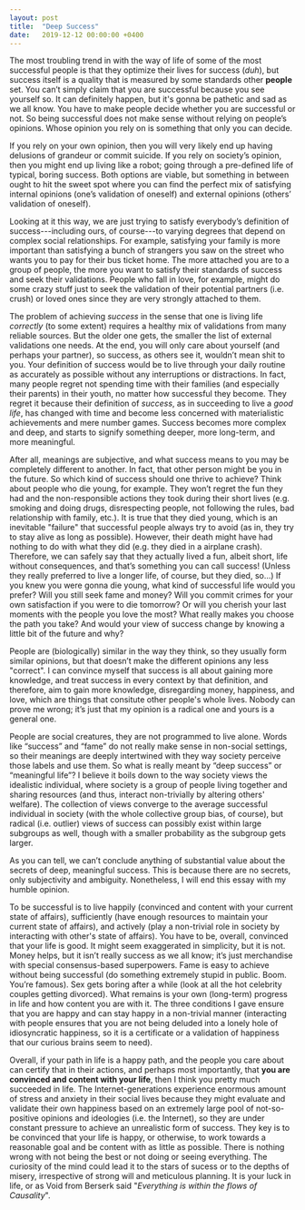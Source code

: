 ```yaml
---
layout: post
title:  "Deep Success"
date:   2019-12-12 00:00:00 +0400
---
```


The most troubling trend in with the way of life of some of the most successful people is that they optimize their lives for success (*duh*), but success itself is a quality that is measured by some standards other **people** set. You can’t simply claim that you are successful because you see yourself so. It can definitely happen, but it's gonna be pathetic and sad as we all know. You have to make people decide whether you are successful or not. So being successful does not make sense without relying on people’s opinions. Whose opinion you rely on is something that only you can decide.

If you rely on your own opinion, then you will very likely end up having delusions of grandeur or commit suicide. If you rely on society’s opinion, then you might end up living like a robot; going through a pre-defined life of typical, boring success. Both options are viable, but something in between ought to hit the sweet spot where you can find the perfect mix of satisfying internal opinions (one’s validation of oneself) and external opinions (others’ validation of oneself).

Looking at it this way, we are just trying to satisfy everybody’s definition of success---including ours, of course---to varying degrees that depend on complex social relationships. For example, satisfying your family is more important than satisfying a bunch of strangers you saw on the street who wants you to pay for their bus ticket home. The more attached you are to a group of people, the more you want to satisfy their standards of success and seek their validations. People who fall in love, for example, might do some crazy stuff just to seek the validation of their potential partners (i.e. crush) or loved ones since they are very strongly attached to them.

The problem of achieving *success* in the sense that one is living life *correctly* (to some extent) requires a healthy mix of validations from many reliable sources. But the older one gets, the smaller the list of external validations one needs. At the end, you will only care about yourself (and perhaps your partner), so success, as others see it, wouldn’t mean shit to you. Your definition of success would be to live through your daily routine as accurately as possible without any interruptions or distractions. In fact, many people regret not spending time with their families (and especially their parents) in their youth, no matter how successful they become. They regret it because their definition of *success*, as in succeeding to live a *good life*, has changed with time and become less concerned with materialistic achievements and mere number games. Success becomes more complex and deep, and starts to signify something deeper, more long-term, and more meaningful.

After all, meanings are subjective, and what success means to you may be completely different to another. In fact, that other person might be you in the future. So which kind of success should one thrive to achieve? Think about people who die young, for example. They won’t regret the fun they had and the non-responsible actions they took during their short lives (e.g. smoking and doing drugs, disrespecting people, not following the rules, bad relationship with family, etc.). It is true that they died young, which is an inevitable "failure" that successful people always try to avoid (as in, they try to stay alive as long as possible). However, their death might have had nothing to do with what they did (e.g. they died in a airplane crash). Therefore, we can safely say that they actually lived a fun, albeit short, life without consequences, and that’s something you can call success! (Unless they really preferred to live a longer life, of course, but they died, so...) If you knew you were gonna die young, what kind of successful life would you prefer? Will you still seek fame and money? Will you commit crimes for your own satisfaction if you were to die tomorrow? Or will you cherish your last moments with the people you love the most? What really makes you choose the path you take? And would your view of success change by knowing a little bit of the future and why?

People are (biologically) similar in the way they think, so they usually form similar opinions, but that doesn’t make the different opinions any less "correct". I can convince myself that success is all about gaining more knowledge, and treat success in every context by that definition, and therefore, aim to gain more knowledge, disregarding money, happiness, and love, which are things that consitute other people's whole lives. Nobody can prove me wrong; it’s just that my opinion is a radical one and yours is a general one.

People are social creatures, they are not programmed to live alone. Words like “success” and “fame” do not really make sense in non-social settings, so their meanings are deeply intertwined with they way society perceive those labels and use them. So what is really meant by “deep success” or “meaningful life”? I believe it boils down to the way society views the idealistic individual, where society is a group of people living together and sharing resources (and thus, interact non-trivially by altering others' welfare). The collection of views converge to the average successful individual in society (with the whole collective group bias, of course), but radical (i.e. outlier) views of success can possibly exist within large subgroups as well, though with a smaller probability as the subgroup gets larger.

As you can tell, we can’t conclude anything of substantial value about the secrets of deep, meaningful success. This is because there are no secrets, only subjectivity and ambiguity. Nonetheless, I will end this essay with my humble opinion. 

To be successful is to live happily (convinced and content with your current state of affairs), sufficiently (have enough resources to maintain your current state of affairs), and actively (play a non-trivial role in society by interacting with other's state of affairs). You have to be, overall, convinced that your life is good. It might seem exaggerated in simplicity, but it is not. Money helps, but it isn’t really success as we all know; it’s just merchandise with special consensus-based superpowers. Fame is easy to achieve without being successful (do something extremely stupid in public. Boom. You’re famous). Sex gets boring after a while (look at all the hot celebrity couples getting divorced). What remains is your own (long-term) progress in life and how content you are with it. The three conditions I gave ensure that you are happy and can stay happy in a non-trivial manner (interacting with people ensures that you are not being deluded into a lonely hole of idiosyncratic happiness, so it is a certificate or a validation of happiness that our curious brains seem to need).

Overall, if your path in life is a happy path, and the people you care about can certify that in their actions, and perhaps most importantly, that **you are convinced and content with your life**, then I think you pretty much succeeded in life. The Internet-generations experience enormous amount of stress and anxiety in their social lives because they might evaluate and validate their own happiness based on an extremely large pool of not-so-positive opinions and ideologies (i.e. the Internet), so they are under constant pressure to achieve an unrealistic form of success. They key is to be convinced that your life is happy, or otherwise, to work towards a reasonable goal and be content with as little as possible. There is nothing wrong with not being the best or not doing or seeing everything. The curiosity of the mind could lead it to the stars of sucess or to the depths of misery, irrespective of strong will and meticulous planning. It is your luck in life, or as Void from Berserk said "*Everything is within the flows of Causality*".

